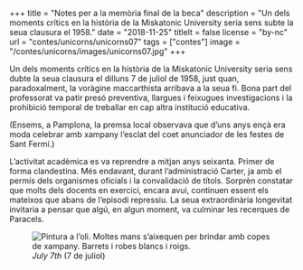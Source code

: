 +++
title = "Notes per a la memòria final de la beca"
description = "Un dels moments crítics en la història de la Miskatonic University seria sens subte la seua clausura el 1958."
date = "2018-11-25"
titleIt = false
license = "by-nc"
url = "contes/unicorns/unicorns07"
tags = ["contes"]
image = "/contes/unicorns/images/unicorns07.jpg"
+++

Un dels moments crítics en la història de la Miskatonic University seria sens dubte la seua clausura el dilluns 7 de juliol de 1958, just quan, paradoxalment, la voràgine maccarthista arribava a la seua fi. Bona part del professorat va patir presó preventiva, llargues i feixugues investigacions i la prohibició temporal de treballar en cap altra institució educativa.

(Ensems, a Pamplona, la premsa local observava que d’uns anys ençà era moda celebrar amb xampany l’esclat del coet anunciador de les festes de Sant Fermí.)

L’activitat acadèmica es va reprendre a mitjan anys seixanta. Primer de forma clandestina. Més endavant, durant l’administració Carter, ja amb el permís dels organismes oficials i la convalidació de títols. Sorprèn constatar que molts dels docents en exercici, encara avui, continuen essent els mateixos que abans de l’episodi repressiu. La seua extraordinària longevitat invitaria a pensar que algú, en algun moment, va culminar les recerques de Paracels.

<figure class="illustration"><img src="/contes/unicorns/images/unicorns07.jpg" alt="Pintura a l’oli. Moltes mans s’aixequen per brindar amb copes de xampany. Barrets i robes blancs i roigs."><figcaption><em>July 7th</em> (7 de juliol)</figcaption></figure>

